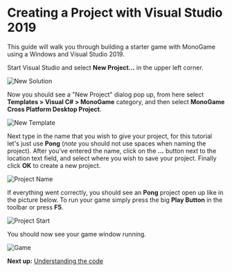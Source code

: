 # Creating a Project with Visual Studio 2019

This guide will walk you through building a starter game with MonoGame using a Windows and Visual Studio 2019.

Start Visual Studio and select **New Project...** in the upper left corner.

![New Solution](~/images/getting_started/vswin-mg-new-1.png)

Now you should see a "New Project" dialog pop up, from here select **Templates > Visual C# > MonoGame** category, and then select **MonoGame Cross Platform Desktop Project**.

![New Template](~/images/getting_started/vswin-mg-new-2.png)

Next type in the name that you wish to give your project, for this tutorial let's just use **Pong** (*note* you should not use spaces when naming the project). After you've entered the name, click on the **...** button next to the location text field, and select where you wish to save your project. Finally click **OK** to create a new project.

![Project Name](~/images/getting_started/vswin-mg-new-3.png)

If everything went correctly, you should see an **Pong** project open up like in the picture below. To run your game simply press the big **Play Button** in the toolbar or press **F5**.

![Project Start](~/images/getting_started/vswin-mg-new-4.png)

You should now see your game window running.

![Game](~/images/getting_started/vswin-mg-new-5.png)

**Next up:** [Understanding the code](3_understanding_the_code.md)
